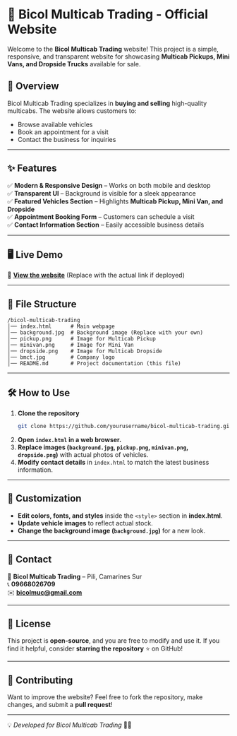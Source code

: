 # 🚗 Bicol Multicab Trading - Official Website  

Welcome to the **Bicol Multicab Trading** website! This project is a simple, responsive, and transparent website for showcasing **Multicab Pickups, Mini Vans, and Dropside Trucks** available for sale.  

## 📌 Overview  

Bicol Multicab Trading specializes in **buying and selling** high-quality multicabs. The website allows customers to:  
- Browse available vehicles  
- Book an appointment for a visit  
- Contact the business for inquiries  

---

## ✨ Features  

✅ **Modern & Responsive Design** – Works on both mobile and desktop  
✅ **Transparent UI** – Background is visible for a sleek appearance  
✅ **Featured Vehicles Section** – Highlights **Multicab Pickup, Mini Van, and Dropside**  
✅ **Appointment Booking Form** – Customers can schedule a visit  
✅ **Contact Information Section** – Easily accessible business details  

---

## 🖥 Live Demo  

🚀 **[View the website](#)** (Replace with the actual link if deployed)  

---

## 📂 File Structure  

```
/bicol-multicab-trading
│── index.html      # Main webpage
│── background.jpg  # Background image (Replace with your own)
│── pickup.png      # Image for Multicab Pickup
│── minivan.png     # Image for Mini Van
│── dropside.png    # Image for Multicab Dropside
│── bmct.jpg        # Company logo
│── README.md       # Project documentation (this file)
```

---

## 🛠 How to Use  

1. **Clone the repository**  
   ```bash
   git clone https://github.com/yourusername/bicol-multicab-trading.git
   ```
2. **Open `index.html` in a web browser.**  
3. **Replace images (`background.jpg`, `pickup.png`, `minivan.png`, `dropside.png`)** with actual photos of vehicles.  
4. **Modify contact details** in `index.html` to match the latest business information.  

---

## 🎨 Customization  

- **Edit colors, fonts, and styles** inside the `<style>` section in **index.html**.  
- **Update vehicle images** to reflect actual stock.  
- **Change the background image (`background.jpg`)** for a new look.  

---

## 📧 Contact  

📍 **Bicol Multicab Trading** – Pili, Camarines Sur  
📞 **09668026709**  
✉️ **bicolmuc@gmail.com**  

---

## 📜 License  

This project is **open-source**, and you are free to modify and use it. If you find it helpful, consider **starring the repository** ⭐ on GitHub!  

---

## 🤝 Contributing  

Want to improve the website? Feel free to fork the repository, make changes, and submit a **pull request**!  

---

💡 *Developed for Bicol Multicab Trading* 🚗✨
